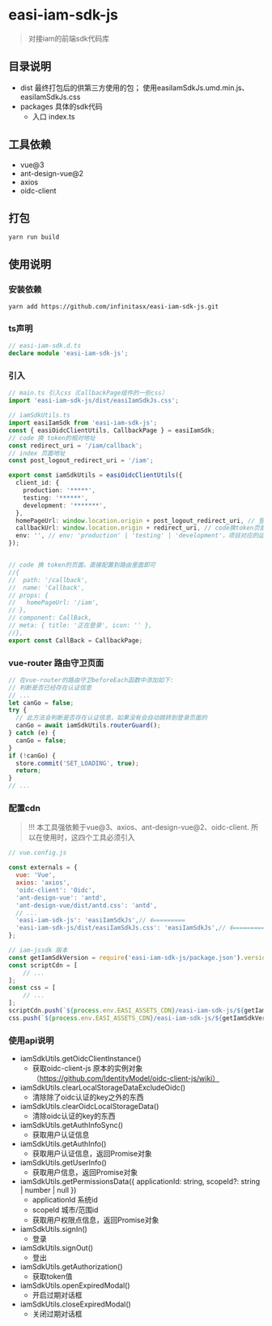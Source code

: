 # easi-iam-sdk-js
> 对接iam的前端sdk代码库

## 目录说明
- dist 最终打包后的供第三方使用的包； 使用easiIamSdkJs.umd.min.js、easiIamSdkJs.css
- packages 具体的sdk代码
    - 入口 index.ts
  
## 工具依赖
- vue@3
- ant-design-vue@2
- axios
- oidc-client

## 打包
```
yarn run build
```

## 使用说明
### 安装依赖
```text
yarn add https://github.com/infinitasx/easi-iam-sdk-js.git
```
### ts声明
```ts
// easi-iam-sdk.d.ts
declare module 'easi-iam-sdk-js';
```
### 引入
```ts
// main.ts 引入css（CallbackPage组件的一些css）
import 'easi-iam-sdk-js/dist/easiIamSdkJs.css';

// iamSdkUtils.ts
import easiIamSdk from 'easi-iam-sdk-js';
const { easiOidcClientUtils, CallbackPage } = easiIamSdk;
// code 换 token的相对地址
const redirect_uri = '/iam/callback';
// index 页面地址
const post_logout_redirect_uri = '/iam';

export const iamSdkUtils = easiOidcClientUtils({
  client_id: {
    production: '*****',
    testing: '******',
    development: '*******',
  },
  homePageUrl: window.location.origin + post_logout_redirect_uri, // 登录成功后跳转的主页
  callbackUrl: window.location.origin + redirect_uri, // code换token页面
  env: '', // env: 'production' | 'testing' | 'development'，项目对应的运行环境
});


// code 换 token的页面，直接配置到路由里面即可
//{
//  path: '/callback',
//  name: 'Callback',
// props: {
//   homePageUrl: '/iam',
// },
// component: CallBack,
// meta: { title: '正在登录', icon: '' },
//},
export const CallBack = CallbackPage;
```

### vue-router 路由守卫页面
```ts
// 在vue-router的路由守卫beforeEach函数中添加如下:
// 判断是否已经存在认证信息
// ...
let canGo = false;
try {
  // 此方法会判断是否存在认证信息，如果没有会自动跳转到登录页面的  
  canGo = await iamSdkUtils.routerGuard();
} catch (e) {
  canGo = false;
}
if (!canGo) {
  store.commit('SET_LOADING', true);
  return;
}
// ...
```

### 配置cdn
> !!! 本工具强依赖于vue@3、axios、ant-design-vue@2、oidc-client.
> 所以在使用时，这四个工具必须引入
```js
// vue.config.js

const externals = {
  vue: 'Vue',
  axios: 'axios',
  'oidc-client': 'Oidc',
  'ant-design-vue': 'antd',
  'ant-design-vue/dist/antd.css': 'antd',
  // ... 
  'easi-iam-sdk-js': 'easiIamSdkJs',// 《=========
  'easi-iam-sdk-js/dist/easiIamSdkJs.css': 'easiIamSdkJs',// 《=========
};

// iam-jssdk 版本
const getIamSdkVersion = require('easi-iam-sdk-js/package.json').version;
const scriptCdn = [
    // ...
];
const css = [
    // ...
];
scriptCdn.push(`${process.env.EASI_ASSETS_CDN}/easi-iam-sdk-js/${getIamSdkVersion}/easiIamSdkJs.umd.min.js`)
css.push(`${process.env.EASI_ASSETS_CDN}/easi-iam-sdk-js/${getIamSdkVersion}/easiIamSdkJs.css`);
```

### 使用api说明
- iamSdkUtils.getOidcClientInstance()
  - 获取oidc-client-js 原本的实例对象（https://github.com/IdentityModel/oidc-client-js/wiki）
- iamSdkUtils.clearLocalStorageDataExcludeOidc() 
  - 清除除了oidc认证的key之外的东西
- iamSdkUtils.clearOidcLocalStorageData()
  - 清除oidc认证的key的东西
- iamSdkUtils.getAuthInfoSync()
  - 获取用户认证信息
- iamSdkUtils.getAuthInfo()
  - 获取用户认证信息，返回Promise对象
- iamSdkUtils.getUserInfo()
  - 获取用户信息，返回Promise对象
- iamSdkUtils.getPermissionsData({ applicationId: string, scopeId?: string | number | null })
  - applicationId 系统id
  - scopeId 城市/范围id  
  - 获取用户权限点信息，返回Promise对象
- iamSdkUtils.signIn()
  - 登录
- iamSdkUtils.signOut()
  - 登出
- iamSdkUtils.getAuthorization()
  - 获取token值
- iamSdkUtils.openExpiredModal()
  - 开启过期对话框
- iamSdkUtils.closeExpiredModal()
  - 关闭过期对话框
